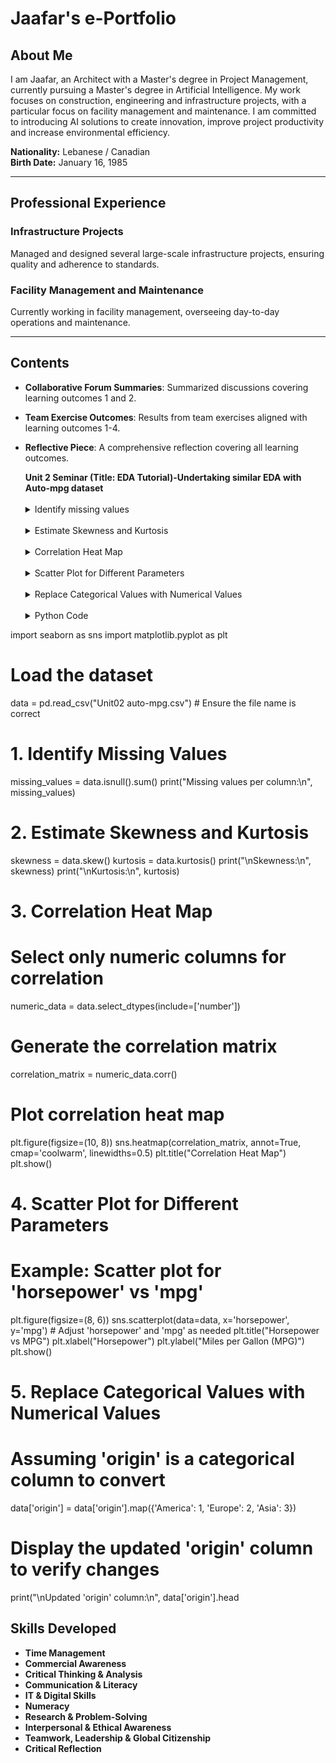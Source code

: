 <h1>Jaafar's e-Portfolio</h1>

<h2>About Me</h2>
<p>I am Jaafar, an Architect with a Master's degree in Project Management, currently pursuing a Master's degree in Artificial Intelligence. My work focuses on construction, engineering and infrastructure projects, with a particular focus on facility management and maintenance. I am committed to introducing AI solutions to create innovation, improve project productivity and increase environmental efficiency.</p>

<p><strong>Nationality:</strong> Lebanese / Canadian<br>
<strong>Birth Date:</strong> January 16, 1985</p>

<hr>

<h2>Professional Experience</h2>
<h3>Infrastructure Projects</h3>
<p>Managed and designed several large-scale infrastructure projects, ensuring quality and adherence to standards.</p>

<h3>Facility Management and Maintenance</h3>
<p>Currently working in facility management, overseeing day-to-day operations and maintenance.</p>

<hr>

<!-- Continue adding sections as needed -->
## Contents
- **Collaborative Forum Summaries**: Summarized discussions covering learning outcomes 1 and 2.
- **Team Exercise Outcomes**: Results from team exercises aligned with learning outcomes 1-4.
- **Reflective Piece**: A comprehensive reflection covering all learning outcomes.

  <summary><strong>Unit 2 Seminar (Title: EDA Tutorial)-Undertaking similar EDA with Auto-mpg dataset</strong></summary>
  &nbsp;&nbsp;<details>
    <summary>Identify missing values</summary>
    In this step, I used the isnull() function from the Pandas library to check for any missing values in the dataset. By calling .sum() on the result, I obtained the total number of missing values for each column. This helped me understand the completeness of the data and identify any columns that might need attention or imputation.
  </details>
  &nbsp;&nbsp;<details>
    <summary>Estimate Skewness and Kurtosis</summary>
    I calculated the skewness and kurtosis of the dataset using the skew() and kurtosis() methods from Pandas. Skewness measures the asymmetry of the data distribution, while kurtosis indicates the "tailedness" of the distribution. These metrics provide insights into the nature of the data distributions, helping to assess normality and identify potential outliers.
  </details>
  &nbsp;&nbsp;<details>
    <summary>Correlation Heat Map</summary>
    To visualize the relationships between numeric variables, I created a correlation heat map using Seaborn and Matplotlib. First, I filtered the dataset to include only numeric columns and generated a correlation matrix. Then, I plotted the heat map, annotating it with the correlation coefficients. This visualization allowed me to easily identify strong correlations, which are valuable for understanding how different variables interact with each other.
  </details>
  &nbsp;&nbsp;<details>
    <summary>Scatter Plot for Different Parameters</summary>
    I created a scatter plot to examine the relationship between 'horsepower' and 'mpg' (miles per gallon). Using Seaborn's scatterplot() function, I was able to visually assess how changes in horsepower affected fuel efficiency. This type of visualization is essential for identifying trends and patterns in the data.
  </details>
  &nbsp;&nbsp;<details>
    <summary>Replace Categorical Values with Numerical Values</summary>
    To prepare the dataset for analysis, I converted the 'origin' categorical variable into numerical values using the map() function. This transformation is crucial for many statistical models that require numerical input. By mapping 'America' to 1, 'Europe' to 2, and 'Asia' to 3, I ensured that the data was suitable for further analysis. Finally, I printed the updated 'origin' column to verify the changes.
  </details>
    &nbsp;&nbsp;<details>
    <summary>Python Code</summary>
    import pandas as pd
import seaborn as sns
import matplotlib.pyplot as plt

# Load the dataset
data = pd.read_csv("Unit02 auto-mpg.csv")  # Ensure the file name is correct

# 1. Identify Missing Values
missing_values = data.isnull().sum()
print("Missing values per column:\n", missing_values)

# 2. Estimate Skewness and Kurtosis
skewness = data.skew()
kurtosis = data.kurtosis()
print("\nSkewness:\n", skewness)
print("\nKurtosis:\n", kurtosis)

# 3. Correlation Heat Map
# Select only numeric columns for correlation
numeric_data = data.select_dtypes(include=['number'])

# Generate the correlation matrix
correlation_matrix = numeric_data.corr()

# Plot correlation heat map
plt.figure(figsize=(10, 8))
sns.heatmap(correlation_matrix, annot=True, cmap='coolwarm', linewidths=0.5)
plt.title("Correlation Heat Map")
plt.show()

# 4. Scatter Plot for Different Parameters
# Example: Scatter plot for 'horsepower' vs 'mpg'
plt.figure(figsize=(8, 6))
sns.scatterplot(data=data, x='horsepower', y='mpg')  # Adjust 'horsepower' and 'mpg' as needed
plt.title("Horsepower vs MPG")
plt.xlabel("Horsepower")
plt.ylabel("Miles per Gallon (MPG)")
plt.show()

# 5. Replace Categorical Values with Numerical Values
# Assuming 'origin' is a categorical column to convert
data['origin'] = data['origin'].map({'America': 1, 'Europe': 2, 'Asia': 3})

# Display the updated 'origin' column to verify changes
print("\nUpdated 'origin' column:\n", data['origin'].head

## Skills Developed
- **Time Management** 
- **Commercial Awareness**
- **Critical Thinking & Analysis**
- **Communication & Literacy**
- **IT & Digital Skills**
- **Numeracy**
- **Research & Problem-Solving**
- **Interpersonal & Ethical Awareness**
- **Teamwork, Leadership & Global Citizenship**
- **Critical Reflection**
